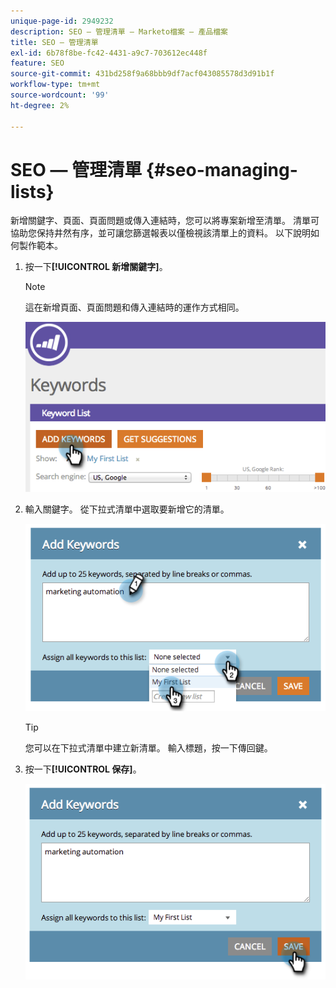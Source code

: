 ```yaml
---
unique-page-id: 2949232
description: SEO — 管理清單 — Marketo檔案 — 產品檔案
title: SEO — 管理清單
exl-id: 6b78f8be-fc42-4431-a9c7-703612ec448f
feature: SEO
source-git-commit: 431bd258f9a68bbb9df7acf043085578d3d91b1f
workflow-type: tm+mt
source-wordcount: '99'
ht-degree: 2%

---
```


# SEO — 管理清單 {#seo-managing-lists}

新增關鍵字、頁面、頁面問題或傳入連結時，您可以將專案新增至清單。 清單可協助您保持井然有序，並可讓您篩選報表以僅檢視該清單上的資料。 以下說明如何製作範本。

1. 按一下&#x200B;**[!UICONTROL 新增關鍵字]**。

   >[!NOTE]
   >
   >這在新增頁面、頁面問題和傳入連結時的運作方式相同。

   ![](assets/image2014-9-18-13-3a24-3a35.png)

1. 輸入關鍵字。 從下拉式清單中選取要新增它的清單。

   ![](assets/image2014-9-18-13-3a24-3a50.png)

   >[!TIP]
   >
   >您可以在下拉式清單中建立新清單。 輸入標題，按一下傳回鍵。

1. 按一下&#x200B;**[!UICONTROL 保存]**。

   ![](assets/image2014-9-18-13-3a25-3a36.png)
